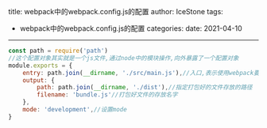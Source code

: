 title: webpack中的webpack.config.js的配置
author: IceStone 
tags: 
  - webpack中的webpack.config.js的配置
categories: 
date: 2021-04-10
---
```javascript
const path = require('path')
//这个配置对象其实就是一个js文件,通过node中的模块操作,向外暴露了一个配置对象
module.exports = {
    entry: path.join(__dirname, './src/main.js'),//入口,表示使用webpack要打包哪个文件
    output: {
        path: path.join(__dirname, './dist'),//指定打包好的文件存放的路径
        filename: 'bundle.js'//打包好文件的存放名字
    },
    mode: 'development',//设置mode
}

```